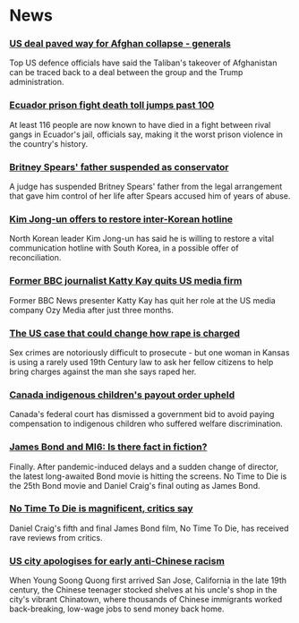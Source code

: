 # News
### [US deal paved way for Afghan collapse - generals](https://www.bbc.com/news/world-us-canada-58738953)
Top US defence officials have said the Taliban's takeover of Afghanistan can be traced back to a deal between the group and the Trump administration. 
### [Ecuador prison fight death toll jumps past 100](https://www.bbc.com/news/world-latin-america-58733202)
At least 116 people are now known to have died in a fight between rival gangs in Ecuador's jail, officials say, making it the worst prison violence in the country's history.
### [Britney Spears' father suspended as conservator](https://www.bbc.com/news/world-us-canada-58742331)
A judge has suspended Britney Spears' father from the legal arrangement that gave him control of her life after Spears accused him of years of abuse.
### [Kim Jong-un offers to restore inter-Korean hotline](https://www.bbc.com/news/world-asia-58744150)
North Korean leader Kim Jong-un has said he is willing to restore a vital communication hotline with South Korea, in a possible offer of reconciliation. 
### [Former BBC journalist Katty Kay quits US media firm](https://www.bbc.com/news/business-58742251)
Former BBC News presenter Katty Kay has quit her role at the US media company Ozy Media after just three months. 
### [The US case that could change how rape is charged](https://www.bbc.com/news/world-us-canada-58729321)
Sex crimes are notoriously difficult to prosecute - but one woman in Kansas is using a rarely used 19th Century law to ask her fellow citizens to help bring charges against the man she says raped her. 
### [Canada indigenous children's payout order upheld](https://www.bbc.com/news/world-us-canada-58743775)
Canada's federal court has dismissed a government bid to avoid paying compensation to indigenous children who suffered welfare discrimination.
### [James Bond and MI6: Is there fact in fiction?](https://www.bbc.com/news/uk-58740703)
Finally. After pandemic-induced delays and a sudden change of director, the latest long-awaited Bond movie is hitting the screens. No Time to Die is the 25th Bond movie and Daniel Craig's final outing as James Bond. 
### [No Time To Die is magnificent, critics say](https://www.bbc.com/news/entertainment-arts-58718299)
Daniel Craig's fifth and final James Bond film, No Time To Die, has received rave reviews from critics.
### [US city apologises for early anti-Chinese racism](https://www.bbc.com/news/world-us-canada-58729097)
When Young Soong Quong first arrived San Jose, California in the late 19th century, the Chinese teenager stocked shelves at his uncle's shop in the city's vibrant Chinatown, where thousands of Chinese immigrants worked back-breaking, low-wage jobs to send money back home.

